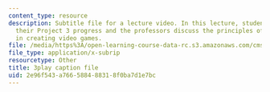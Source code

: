 ```yaml
---
content_type: resource
description: Subtitle file for a lecture video. In this lecture, students discuss
  their Project 3 progress and the professors discuss the principles of UI and usability
  in creating video games.
file: /media/https%3A/open-learning-course-data-rc.s3.amazonaws.com/cms-611j-creating-video-games-fall-2014/2e96f543a766588488318f0ba7d1e7bc_-SHXUwpVgXU.vtt
file_type: application/x-subrip
resourcetype: Other
title: 3play caption file
uid: 2e96f543-a766-5884-8831-8f0ba7d1e7bc
---
```

